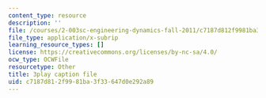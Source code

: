 ```yaml
---
content_type: resource
description: ''
file: /courses/2-003sc-engineering-dynamics-fall-2011/c7187d812f9981ba3f33647d0e292a89_wERH7LtoUuE.srt
file_type: application/x-subrip
learning_resource_types: []
license: https://creativecommons.org/licenses/by-nc-sa/4.0/
ocw_type: OCWFile
resourcetype: Other
title: 3play caption file
uid: c7187d81-2f99-81ba-3f33-647d0e292a89
---
```

